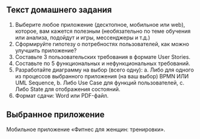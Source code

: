 ## Текст домашнего задания

1. Выберите любое приложение (десктопное, мобильное или web), которое, вам кажется полезным (необязательно по теме обучения или анализа, подойдут и игры, мессенджеры и т.д.)  
2. Сформируйте гипотезу о потребностях пользователей, как можно улучшить приложение?  
3. Составьте 3 пользовательских требования в формате User Stories. 
4. Составьте по 5 функциональных и нефункциональных требований. 
5. Разработайте диаграмму на выбор (всего одну): 
a. Либо для одного из процессов выбранного приложения (на ваш выбор) BPMN ИЛИ UML Sequence, 
b. Либо Use Case для функций пользователей, 
c. Либо State для отображения состояний. 
6. Формат сдачи: Word или PDF-файл.

## Выбранное приложение

Мобильное приложение «Фитнес для женщин: тренировки». 
